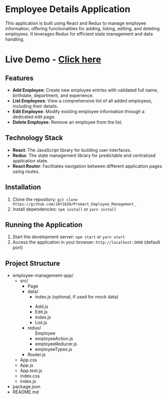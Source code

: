 # Employee Details Application

This application is built using React and Redux to manage employee information, offering functionalities for adding, listing, editing, and deleting employees. It leverages Redux for efficient state management and data handling.

# Live Demo  - [Click here](https://employeesdetail.vercel.app/)

## Features

- **Add Employee**: Create new employee entries with validated full name, birthdate, department, and experience.
- **List Employees**: View a comprehensive list of all added employees, including their details.
- **Edit Employee**: Modify existing employee information through a dedicated edit page.
- **Delete Employee**: Remove an employee from the list.

## Technology Stack

- **React**: The JavaScript library for building user interfaces.
- **Redux**: The state management library for predictable and centralized application state.
- **React Router**: Facilitates navigation between different application pages using routes.

## Installation

1. Clone the repository: `git clone https://github.com/JAY1820/Promact_Employee_Management_`
2. Install dependencies: `npm install` or `yarn install`

## Running the Application

1. Start the development server: `npm start` or `yarn start`
2. Access the application in your browser: `http://localhost:3000` (default port)

## Project Structure
<!DOCTYPE html>
<html>
<body>
<ul>
  <li>employee-management-app/
    <ul>
      <li>src/
        <ul>
          <li>Page
           <li>data/
            <ul>
              <li>index.js (optional, if used for mock data)</li>
            </ul>
          </li>
            <ul>
              <li>Add.js</li>
              <li>Edit.js</li>
              <li>index.js</li>
              <li>List.js</li>
            </ul>
          </li>
          <li>redux/
              <ul>Employee
               <li>employeeAction.js</li>
               <li>employeeReducer.js</li>
               <li>employeeTypes.js</li>
              </ul>
              <li>Router.js</li>
            </ul>
          </li>
          <li>App.css</li>
          <li>App.js</li>
          <li>App.test.js</li>
          <li>index.css</li>
          <li>index.js</li>
        </ul>
      </li>
      <li>package.json</li>
      <li>README.md</li>
    </ul>
  </li>
</ul>

</body>
</html>
